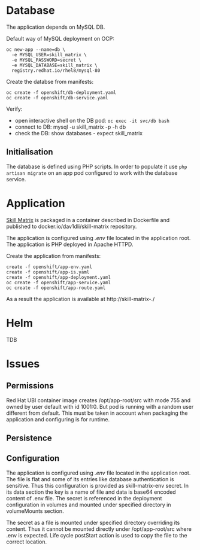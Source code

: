 # Database
The application depends on MySQL DB.

Default way of MySQL deployment on OCP:
```
oc new-app --name=db \
  -e MYSQL_USER=skill_matrix \
  -e MYSQL_PASSWORD=secret \
  -e MYSQL_DATABASE=skill_matrix \
  registry.redhat.io/rhel8/mysql-80
```

Create the databse from manifests:
```
oc create -f openshift/db-deployment.yaml
oc create -f openshift/db-service.yaml
```

Verify:
* open interactive shell on the DB pod: `oc exec -it svc/db bash`
* connect to DB: mysql -u skill_matrix -p -h db
* check the DB: show databases - expect skill_matrix

## Initialisation
The database is defined using PHP scripts. In order to populate it use `php artisan migrate` on an app pod configured to work with the database service.

# Application
[Skill Matrix](https://github.com/the-guitarman/skill_matrix) is packaged in a container described in Dockerfile and published to docker.io/dav1dli/skill-matrix repository.

The application is configured using *.env* file located in the application root. The application is PHP deployed in Apache HTTPD.

Create the application from manifests:
```
create -f openshift/app-env.yaml
create -f openshift/app-is.yaml
create -f openshift/app-deployment.yaml
oc create -f openshift/app-service.yaml
oc create -f openshift/app-route.yaml
```

As a result the application is available at http://skill-matrix-<project>.<cluster>/

# Helm
TDB

# Issues
## Permissions
Red Hat UBI container image creates /opt/app-root/src with mode 755 and owned by user default with id 1001:0. But pod is running with a random user different from default. This must be taken in account when packaging the application and configuring is for runtime.

## Persistence

## Configuration
The application is configured using *.env* file located in the application root. The file is flat and some of its entries like database authentication is sensitive. Thus this configuration is provided as skill-matrix-env secret. In its data section the key is a name of file and data is base64 encoded content of .env file. The secret is referenced in the deployment configuration in volumes and mounted under specified directory in volumeMounts section.

The secret as a file is mounted under specified directory overriding its content. Thus it cannot be mounted directly under /opt/app-root/src where .env is expected. Life cycle postStart action is used to copy the file to the correct location.
